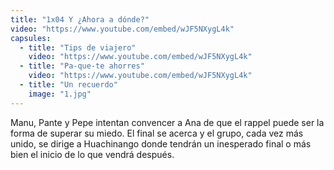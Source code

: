 ```yaml
---
title: "1x04 Y ¿Ahora a dónde?"
video: "https://www.youtube.com/embed/wJF5NXygL4k"
capsules:
  - title: "Tips de viajero"
    video: "https://www.youtube.com/embed/wJF5NXygL4k"
  - title: "Pa-que-te ahorres"
    video: "https://www.youtube.com/embed/wJF5NXygL4k"
  - title: "Un recuerdo"
    image: "1.jpg"
---
```

Manu, Pante y Pepe intentan convencer a Ana de que el rappel puede ser la forma de superar su miedo. El final se acerca y el grupo, cada vez más unido, se dirige a Huachinango donde tendrán un inesperado final o más bien el inicio de lo que vendrá después.
